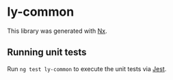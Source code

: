# ly-common

This library was generated with [Nx](https://nx.dev).

## Running unit tests

Run `ng test ly-common` to execute the unit tests via [Jest](https://jestjs.io).
